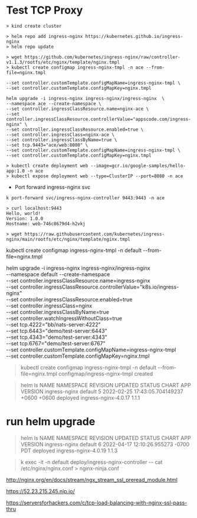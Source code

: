 # Test TCP Proxy

```
> kind create cluster
```

```
> helm repo add ingress-nginx https://kubernetes.github.io/ingress-nginx
> helm repo update
```

```
> wget https://github.com/kubernetes/ingress-nginx/raw/controller-v1.1.3/rootfs/etc/nginx/template/nginx.tmpl
> kubectl create configmap ingress-nginx-tmpl -n ace --from-file=nginx.tmpl

--set controller.customTemplate.configMapName=ingress-nginx-tmpl \
--set controller.customTemplate.configMapKey=nginx.tmpl
```

```
helm upgrade -i ingress-nginx ingress-nginx/ingress-nginx  \
--namespace ace --create-namespace \
--set controller.ingressClassResource.name=nginx-ace \
--set controller.ingressClassResource.controllerValue="appscode.com/ingress-nginx" \
--set controller.ingressClassResource.enabled=true \
--set controller.ingressClass=nginx-ace \
--set controller.ingressClassByName=true \
--set tcp.9443="ace/web:8080" \
--set controller.customTemplate.configMapName=ingress-nginx-tmpl \
--set controller.customTemplate.configMapKey=nginx.tmpl
```


```
> kubectl create deployment web --image=gcr.io/google-samples/hello-app:1.0 -n ace
> kubectl expose deployment web --type=ClusterIP --port=8080 -n ace
```

- Port forward ingress-nginx svc

```
k port-forward svc/ingress-nginx-controller 9443:9443 -n ace
```

```
> curl localhost:9443
Hello, world!
Version: 1.0.0
Hostname: web-746c8679d4-h2vkj
```



```
> wget https://raw.githubusercontent.com/kubernetes/ingress-nginx/main/rootfs/etc/nginx/template/nginx.tmpl

```



kubectl create configmap ingress-nginx-tmpl -n default --from-file=nginx.tmpl

helm upgrade -i ingress-nginx ingress-nginx/ingress-nginx  \
--namespace default --create-namespace \
--set controller.ingressClassResource.name=ingress-nginx \
--set controller.ingressClassResource.controllerValue="k8s.io/ingress-nginx" \
--set controller.ingressClassResource.enabled=true \
--set controller.ingressClass=nginx \
--set controller.ingressClassByName=true \
--set controller.watchIngressWithoutClass=true \
--set tcp.4222="bb/nats-server:4222" \
--set tcp.6443="demo/test-server:6443" \
--set tcp.4343="demo/test-server:4343" \
--set tcp.6767="demo/test-server:6767" \
--set controller.customTemplate.configMapName=ingress-nginx-tmpl \
--set controller.customTemplate.configMapKey=nginx.tmpl




> kubectl create configmap ingress-nginx-tmpl -n default --from-file=nginx.tmpl
configmap/ingress-nginx-tmpl created

> helm ls
NAME         	NAMESPACE	REVISION	UPDATED                                  	STATUS  	CHART               	APP VERSION
ingress-nginx	default  	5       	2022-02-25 17:43:05.704149237 +0600 +0600	deployed	ingress-nginx-4.0.17	1.1.1

# run helm upgrade

> helm ls
NAME         	NAMESPACE	REVISION	UPDATED                             	STATUS  	CHART               	APP VERSION
ingress-nginx	default  	6       	2022-04-17 12:10:26.955273 -0700 PDT	deployed	ingress-nginx-4.0.19	1.1.3



> k exec -it -n default deploy/ingress-nginx-controller -- cat /etc/nginx/nginx.conf > nginx-ninja.conf


http://nginx.org/en/docs/stream/ngx_stream_ssl_preread_module.html

https://52.23.215.245.nip.io/

https://serversforhackers.com/c/tcp-load-balancing-with-nginx-ssl-pass-thru
